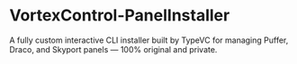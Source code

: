 # VortexControl-PanelInstaller
A fully custom interactive CLI installer built by TypeVC for managing Puffer, Draco, and Skyport panels — 100% original and private.

